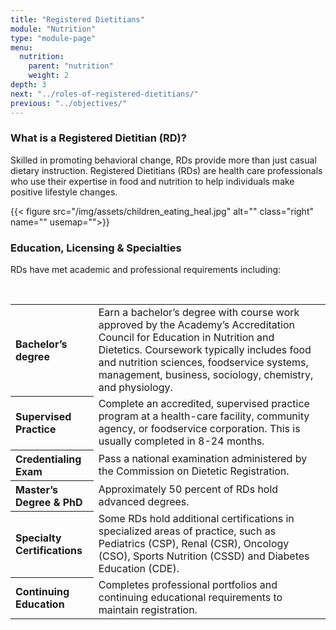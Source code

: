 ```yaml
---
title: "Registered Dietitians"
module: "Nutrition"
type: "module-page"
menu:
  nutrition:
    parent: "nutrition"
    weight: 2
depth: 3
next: "../roles-of-registered-dietitians/"
previous: "../objectives/"
---
```

<div class="pageblock"><h3>What is a Registered Dietitian (RD)?</h3>
<p>Skilled in promoting behavioral change, RDs provide more than just casual dietary instruction. Registered Dietitians (RDs) are health care professionals who use their expertise in food and nutrition to help individuals make positive lifestyle changes.</p>
{{< figure src="/img/assets/children_eating_heal.jpg" alt="" class="right" name="" usemap="">}}</div><div class="pageblock"><h3>Education, Licensing & Specialties</h3><p>RDs have met academic and professional requirements including:</p>
<br style="clear: both;"/>
<table>
<tbody>
<tr>
<th align="left">Bachelor’s degree </th>
<td align="left">Earn a bachelor’s degree with course work approved by the Academy’s Accreditation Council for Education in Nutrition and Dietetics. Coursework typically includes food and nutrition sciences, foodservice systems, management, business, sociology, chemistry, and physiology.</td>
</tr>
<tr>
<th align="left">Supervised Practice </th>
<td align="left">Complete an accredited, supervised practice program at a health-care facility, community agency, or foodservice corporation. This is usually completed in 8-24 months.</td>
</tr>
<tr>
<th align="left">Credentialing Exam </th>
<td align="left">Pass a national examination administered by the Commission on Dietetic Registration.</td>
</tr>
<tr>
<th align="left">Master’s Degree & PhD </th>
<td align="left">Approximately 50 percent of RDs hold advanced degrees.</td>
</tr>
<tr>
<th align="left">Specialty Certifications </th>
<td align="left">Some RDs hold additional certifications in specialized areas of practice, such as Pediatrics (CSP), Renal (CSR), Oncology (CSO), Sports Nutrition (CSSD) and Diabetes Education (CDE).</td>
</tr>
<tr>
<th align="left">Continuing Education </th>
<td align="left">Completes professional portfolios and continuing educational requirements to maintain registration.</td>
</tr>
</tbody>
</table>
</div>